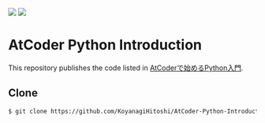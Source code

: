 ![](https://img.shields.io/badge/Python-3.8.2-informational.svg)
![](https://img.shields.io/badge/pycodestyle-2.10.0-informational.svg)

# AtCoder Python Introduction

This repository publishes the code listed in [AtCoderで始めるPython入門](https://qiita.com/KoyanagiHitoshi/items/3286fbc65d56dd67737c).

## Clone

```bash
$ git clone https://github.com/KoyanagiHitoshi/AtCoder-Python-Introduction.git
```
